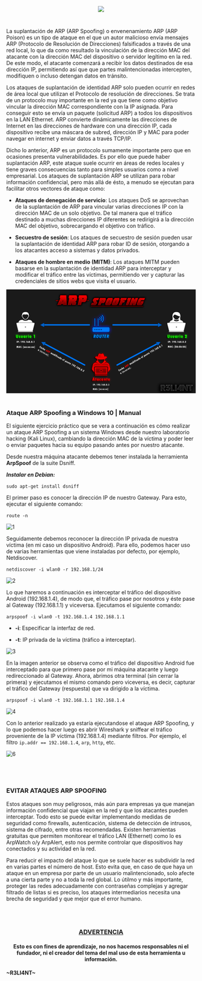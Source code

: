 <p align="center">
  <a href="https://github.com/DenverCoder1/readme-typing-svg"><img src="https://readme-typing-svg.herokuapp.com?color=F70000&width=430&lines=Ataque+de+ARP+Spoofing/Poison"></a>
</p>

<h1 align="center"></h1>

La suplantación de ARP (ARP Spoofing) o envenenamiento ARP (ARP Poison) es un tipo de ataque en el que un autor malicioso envía mensajes ARP (Protocolo de Resolución de Direcciones) falsificados a través de una red local, lo que da como resultado la vinculación de la dirección MAC del atacante con la dirección MAC del dispositivo o servidor legítimo en la red. De este modo, el atacante comenzará a recibir los datos destinados de esa dirección IP, permitiendo así que que partes malintencionadas intercepten, modifiquen o incluso detengan datos en tránsito. 

Los ataques de suplantación de identidad ARP solo pueden ocurrir en redes de área local que utilizan el Protocolo de resolución de direcciones. Se trata de un protocolo muy importante en la red ya que tiene como objetivo vincular la dirección MAC correspondiente con la IP asignada. Para conseguir esto se envía un paquete (solicitud ARP) a todos los dispositivos en la LAN Ethernet. ARP convierte dinámicamente las direcciones de Internet en las direcciones de hardware con una dirección IP, cada dispositivo recibe una máscara de subred, dirección IP y MAC para poder navegar en internet y enviar datos a través TCP/IP.

Dicho lo anterior, ARP es un protocolo sumamente importante pero que en ocasiones presenta vulnerabilidades. Es por ello que puede haber suplantación ARP, este ataque suele ocurrir en áreas de redes locales y tiene graves consecuencias tanto para simples usuarios como a nivel empresarial. Los ataques de suplantación ARP se utilizan para robar información confidencial, pero más allá de ésto, a menudo se ejecutan para facilitar otros vectores de ataque como:

- **Ataques de denegación de servicio**: Los ataques DoS se aprovechan de la suplantación de ARP para vincular varias direcciones IP con la dirección MAC de un solo objetivo. De tal manera que el tráfico destinado a muchas direcciones IP diferentes se redirigirá a la dirección MAC del objetivo, sobrecargando el objetivo con tráfico.

- **Secuestro de sesión**: Los ataques de secuestro de sesión pueden usar la suplantación de identidad ARP para robar ID de sesión, otorgando a los atacantes acceso a sistemas y datos privados.

- **Ataques de hombre en medio (MITM)**: Los ataques MITM pueden basarse en la suplantación de identidad ARP para interceptar y modificar el tráfico entre las víctimas, permitiendo ver y capturar las credenciales de sitios webs que visita el usuario.



<p align="center">
  <img src="https://github.com/R3LI4NT/articulos/blob/main/Redes/GNU-Linux/img/ARP_Spoofing.png">
</p>

<h1 align="center"></h1>

### Ataque ARP Spoofing a Windows 10 | Manual

El siguiente ejercicio práctico que se vera a continuación es cómo realizar un ataque ARP Spoofing a un sistema Windows desde nuestro laboratorio hacking (Kali Linux), cambiando la dirección MAC de la víctima y poder leer o enviar paquetes hacia su equipo pasando antes por nuestro atacante.

Desde nuestra máquina atacante debemos tener instalada la herramienta **ArpSpoof** de la suite Dsniff.

**_Instalar en Debian:_**
```
sudo apt-get install dsniff
```

El primer paso es conocer la dirección IP de nuestro Gateway. Para esto, ejecutar el siguiente comando:
```
route -n
```

![1](https://user-images.githubusercontent.com/75953873/229241674-7c33df54-fd21-4414-b339-c3bef833dc17.png)


Seguidamente debemos reconocer la dirección IP privada de nuestra víctima (en mi caso un dispositivo Android). Para ello, podemos hacer uso de varias herramientas que viene instaladas por defecto, por ejemplo, Netdiscover.

```
netdiscover -i wlan0 -r 192.168.1/24
```
![2](https://user-images.githubusercontent.com/75953873/230746245-726156f1-a7ca-4f24-b6a6-cd371f0ff29b.png)


Lo que haremos a continuación es interceptar el tráfico del dispositivo Android (192.168.1.4), de modo que, el tráfico pase por nosotros y éste pase al Gateway (192.168.1.1) y viceversa. Ejecutamos el siguiente comando:

```
arpspoof -i wlan0 -t 192.168.1.4 192.168.1.1
```

- **-i**: Especificar la interfaz de red.

- **-t**: IP privada de la víctima (tráfico a interceptar).

![3](https://user-images.githubusercontent.com/75953873/230746316-bcd82f1f-e22c-4e27-a7e9-c692a60a1fa3.png)

En la imagen anterior se observa como el tráfico del dispositivo Android fue interceptado para que primero pase por mi máquina atacante y luego redireccionado al Gateway. Ahora, abrimos otra terminal (sin cerrar la primera) y ejecutamos el mismo comando pero viceversa, es decir, capturar el tráfico del Gateway (respuesta) que va dirigido a la víctima.

```
arpspoof -i wlan0 -t 192.168.1.1 192.168.1.4
```

![4](https://user-images.githubusercontent.com/75953873/230746390-aefc5695-aa14-4c9e-b998-633d01b52974.png)

Con lo anterior realizado ya estaría ejecutandose el ataque ARP Spoofing, y lo que podemos hacer luego es abrir Wireshark y sniffear el tráfico proveniente de la IP víctima (192.168.1.4) mediante filtros. Por ejemplo, el filtro `ip.addr == 192.168.1.4`, `arp`, `http`, etc.

![6](https://user-images.githubusercontent.com/75953873/230746710-f365c6c6-86f1-4cd8-adfe-f2dd3bc5cac2.png)

<h1 align="center"></h1>

</br>

### EVITAR ATAQUES ARP SPOOFING

Estos ataques son muy peligrosos, más aún para empresas ya que manejan información confidencial que viajan en la red y que los atacantes pueden interceptar. Todo esto se puede evitar implementando medidas de seguridad como firewalls, autenticación, sistema de detección de intrusos, sistema de cifrado, entre otras recomendadas. Existen herramientas gratuitas que permiten monitorear el tráfico LAN (Ethernet) como lo es ArpWatch o/y ArpAlert, esto nos permite controlar que dispositivos hay conectados y su actividad en la red.

Para reducir el impacto del ataque lo que se suele hacer es subdividir la red en varias partes el número de host. Esto evita que, en caso de que haya un ataque en un empresa por parte de un usuario malintencionado, solo afecte a una cierta parte y no a toda la red global. Lo útilmo y más importante, proteger las redes adecuadamente con contraseñas complejas y agregar filtrado de listas si es preciso, los ataques intermediarios necesita una brecha de seguridad y que mejor que el error humano.


</br>

<h1 align="center"></h1>

<h3 align="center"><ins>ADVERTENCIA<ins></h3>

<h4 align="center">Esto es con fines de aprendizaje, no nos hacemos responsables ni el fundador, ni el creador del tema del mal uso de esta herramienta u información.</h4>



#### ~R3LI4NT~
